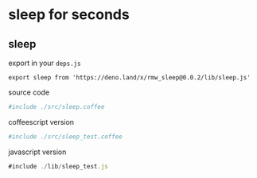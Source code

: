 # sleep for seconds

## sleep

export in your `deps.js`

```
export sleep from 'https://deno.land/x/rmw_sleep@0.0.2/lib/sleep.js'
```

source code

```coffee
#include ./src/sleep.coffee
```

coffeescript version

```coffee
#include ./src/sleep_test.coffee
```


javascript version

```javascript
#include ./lib/sleep_test.js
```
